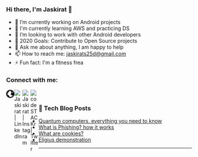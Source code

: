 ### Hi there, I'm Jaskirat 👋

- 🔭 I’m currently working on Android projects
- 🌱 I'm currently learning AWS and practicing DS
- 👯 I’m looking to work with other Android developers
- 🥅 2020 Goals: Contribute to Open Source projects
- 💬 Ask me about anything, I am happy to help
- 📫 How to reach me: jaskirats25d@gmail.com
- ⚡ Fun fact: I'm a fitness frea

### Connect with me:

[<img align="left" alt="techaddicts.in" width="22px" src="https://raw.githubusercontent.com/iconic/open-iconic/master/svg/globe.svg" />][website]
[<img align="left" alt="Jaskirat | LinkedIn" width="22px" src="https://cdn.jsdelivr.net/npm/simple-icons@v3/icons/linkedin.svg" />][linkedin]
[<img align="left" alt="Jaskirat | Instagram" width="22px" src="https://cdn.jsdelivr.net/npm/simple-icons@v3/icons/instagram.svg" />][instagram]
[<img align="left" alt="codeSTACKr | Twitter" width="22px" src="https://cdn.jsdelivr.net/npm/simple-icons@v3/icons/twitter.svg" />][twitter]

<br />

### 📕 Tech Blog Posts

<!-- BLOG-POST-LIST:START -->
- [Quantum computers, everything you need to know](https://techaddicts.in/quantum-computers-everything-you-need-to-know/)
- [What is Phishing? how it works](https://techaddicts.in/what-is-phishing-how-it-works/)
- [What are cookies?](https://techaddicts.in/what-are-cookies/)
- [Eligius demonstration](https://bit.ly/3mAB0z2)
<!-- BLOG-POST-LIST:END -->

---

[website]: https://techaddicts.in
[instagram]: https://instagram.com/jaskirat_02
[linkedin]: https://www.linkedin.com/in/jaskirat-singh-8a80a0187
[twitter]: https://twitter.com/jaskira37638164
